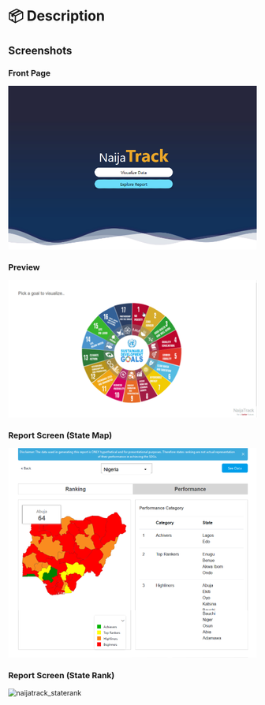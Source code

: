 # 📦 Description

## Screenshots

### Front Page
![naijatrack_Frontpage](https://github.com/VeniseTUTU/naijatrack/blob/master/docs/images/naijtrack-home.png)

### Preview
![naijatrack_Preview](https://github.com/VeniseTUTU/naijatrack/blob/master/docs/images/naijtrack-preview.gif)

### Report Screen (State Map)
![naijatrack_statemap](https://github.com/VeniseTUTU/naijatrack/blob/master/docs/images/naijtrack-report1.png)

### Report Screen (State Rank)
![naijatrack_staterank](https://github.com/VeniseTUTU/naijatrack/blob/master/docs/images/naijtrack-report2.png)



